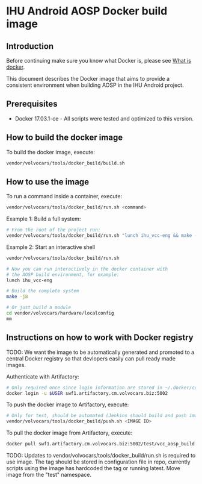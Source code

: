 # IHU Android AOSP Docker build image

## Introduction

Before continuing make sure you know what Docker is, please see
[What is docker](https://www.docker.com/what-docker).

This document describes the Docker image that aims to provide a consistent environment when building AOSP in the IHU Android project.

## Prerequisites

* Docker 17.03.1-ce - All scripts were tested and optimized to this version.

## How to build the docker image

To build the docker image, execute:

```bash
vendor/volvocars/tools/docker_build/build.sh
```

## How to use the image

To run a command inside a container, execute:

```bash
vendor/volvocars/tools/docker_build/run.sh <command>
```

Example 1: Build a full system:

```bash
# From the root of the project run:
vendor/volvocars/tools/docker_build/run.sh "lunch ihu_vcc-eng && make -j8"
```

Example 2: Start an interactive shell

```bash
vendor/volvocars/tools/docker_build/run.sh

# Now you can run interactively in the docker container with
# the AOSP build environment, for example:
lunch ihu_vcc-eng

# Build the complete system
make -j8

# Or just build a module
cd vendor/volvocars/hardware/localconfig
mm
```

## Instructions on how to work with Docker registry

TODO: We want the image to be automatically generated and
promoted to a central Docker registry so that devlopers easily
can pull ready made images.

Authenticate with Artifactory:
```bash
# Only required once since login information are stored in ~/.docker/config.json
docker login -u $USER swf1.artifactory.cm.volvocars.biz:5002
```

To push the docker image to Artifactory, execute:
```bash
# Only for test, should be automated (Jenkins should build and push image to Artifactory)
vendor/volvocars/tools/docker_build/push.sh <IMAGE ID>
```

To pull the docker image from Artifactory, execute:
```bash
docker pull swf1.artifactory.cm.volvocars.biz:5002/test/vcc_aosp_build[:NAME]
```

TODO: Updates to vendor/volvocars/tools/docker_build/run.sh 
is required to use image.
The tag should be stored in configuration file in repo, 
currently scripts using the image has hardcoded the tag or running latest.
Move image from the "test" namespace.
